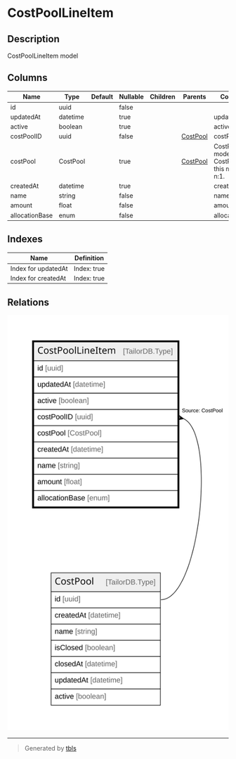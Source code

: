 # CostPoolLineItem

## Description

CostPoolLineItem model

## Columns

| Name | Type | Default | Nullable | Children | Parents | Comment |
| ---- | ---- | ------- | -------- | -------- | ------- | ------- |
| id | uuid |  | false |  |  |  |
| updatedAt | datetime |  | true |  |  | updatedAt |
| active | boolean |  | true |  |  | active |
| costPoolID | uuid |  | false |  | [CostPool](CostPool.md) | costPool ID |
| costPool | CostPool |  | true |  | [CostPool](CostPool.md) | CostPool model. CostPool and this model is n:1. |
| createdAt | datetime |  | true |  |  | createdAt |
| name | string |  | false |  |  | name |
| amount | float |  | false |  |  | amount |
| allocationBase | enum |  | false |  |  | allocationBase |

## Indexes

| Name | Definition |
| ---- | ---------- |
| Index for updatedAt | Index: true |
| Index for createdAt | Index: true |

## Relations

![er](CostPoolLineItem.svg)

---

> Generated by [tbls](https://github.com/k1LoW/tbls)
